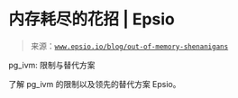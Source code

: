 <!--yml

category: 未分类

date: 2024-05-27 14:41:55

-->

# 内存耗尽的花招 | Epsio

> 来源：[`www.epsio.io/blog/out-of-memory-shenanigans`](https://www.epsio.io/blog/out-of-memory-shenanigans)

pg_ivm: 限制与替代方案

了解 pg_ivm 的限制以及领先的替代方案 Epsio。
